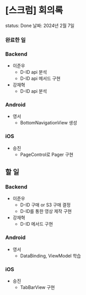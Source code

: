 # [스크럼] 회의록

status: Done
날짜: 2024년 2월 7일

### 완료한 일

### Backend

- 이준우
    - D-ID api 분석
    - D-ID api 메서드 구현
- 강재혁
    - D-ID api 분석

### Android

- 영서
    - BottomNavigationView 생성

### iOS

- 승진
    - PageControl로 Pager 구현

## 할 일

### Backend

- 이준우
    - D-ID 구매 or S3 구매 결정
    - D-ID를 통한 영상 제작 구현
- 강재혁
    - D-ID 메서드 구현

### Android

- 영서
    - DataBinding, ViewModel 학습

### iOS

- 승진
    - TabBarView 구현
